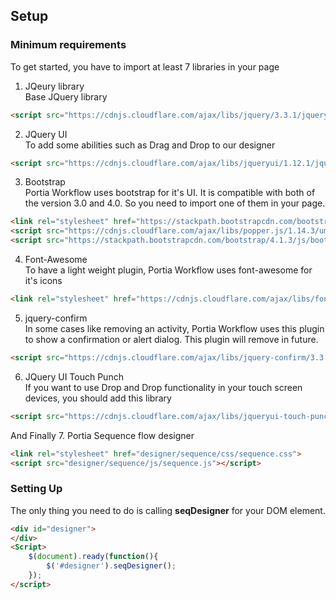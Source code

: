 ## Setup

### Minimum requirements
To get started, you have to import at least 7 libraries in your page
1. JQeury library  
 Base JQuery library
``` html
<script src="https://cdnjs.cloudflare.com/ajax/libs/jquery/3.3.1/jquery.min.js"></script>
```
2. JQuery UI  
 To add some abilities such as Drag and Drop to our designer
``` html
<script src="https://cdnjs.cloudflare.com/ajax/libs/jqueryui/1.12.1/jquery-ui.min.js"></script>
```
3. Bootstrap  
Portia Workflow uses bootstrap for it's UI. It is compatible with both of the version 3.0 and 4.0. So you need to import one of them in your page.
``` html
<link rel="stylesheet" href="https://stackpath.bootstrapcdn.com/bootstrap/4.1.3/css/bootstrap.min.css" integrity="sha384-MCw98/SFnGE8fJT3GXwEOngsV7Zt27NXFoaoApmYm81iuXoPkFOJwJ8ERdknLPMO" crossorigin="anonymous">
<script src="https://cdnjs.cloudflare.com/ajax/libs/popper.js/1.14.3/umd/popper.min.js" integrity="sha384-ZMP7rVo3mIykV+2+9J3UJ46jBk0WLaUAdn689aCwoqbBJiSnjAK/l8WvCWPIPm49" crossorigin="anonymous"></script>
<script src="https://stackpath.bootstrapcdn.com/bootstrap/4.1.3/js/bootstrap.min.js" integrity="sha384-ChfqqxuZUCnJSK3+MXmPNIyE6ZbWh2IMqE241rYiqJxyMiZ6OW/JmZQ5stwEULTy" crossorigin="anonymous"></script>
```
4. Font-Awesome  
To have a light weight plugin, Portia Workflow uses font-awesome for it's icons
``` html
<link rel="stylesheet" href="https://cdnjs.cloudflare.com/ajax/libs/font-awesome/4.7.0/css/font-awesome.min.css" />
```
5. jquery-confirm  
In some cases like removing an activity, Portia Workflow uses this plugin to show a confirmation or alert dialog. This plugin will remove in future.
``` html
<script src="https://cdnjs.cloudflare.com/ajax/libs/jquery-confirm/3.3.2/jquery-confirm.min.js"></script>
```
6. JQuery UI Touch Punch  
 If you want to use Drop and Drop functionality in your touch screen devices, you should add this library
``` html
<script src="https://cdnjs.cloudflare.com/ajax/libs/jqueryui-touch-punch/0.2.3/jquery.ui.touch-punch.min.js"></script>
```
And Finally
7. Portia Sequence flow designer
``` html
<link rel="stylesheet" href="designer/sequence/css/sequence.css">
<script src="designer/sequence/js/sequence.js"></script>
```

### Setting Up

The only thing you need to do is calling **seqDesigner** for your DOM element.
``` html
<div id="designer">
</div>
<Script>
    $(document).ready(function(){
        $('#designer').seqDesigner();
    });
</script>
```